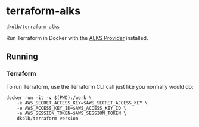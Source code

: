 # terraform-alks

[`dkolb/terraform-alks`](https://hub.docker.com/r/dkolb/terraform-alks/)

Run Terraform in Docker with the [ALKS Provider](https://github.com/Cox-Automotive/terraform-provider-alks) installed. 

## Running

### Terraform

To run Terraform, use the Terraform CLI call just like you normally would do:

```
docker run -it -v $(PWD):/work \
    -e AWS_SECRET_ACCESS_KEY=$AWS_SECRET_ACCESS_KEY \
    -e AWS_ACCESS_KEY_ID=$AWS_ACCESS_KEY_ID \
    -e AWS_SESSION_TOKEN=$AWS_SESSION_TOKEN \
    dkolb/terraform version
```
